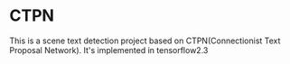 # CTPN
This is a scene text detection project based on CTPN(Connectionist Text Proposal Network). It's implemented in tensorflow2.3
